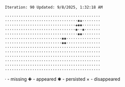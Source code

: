 `Iteration: 90 Updated: 9/8/2025, 1:32:18 AM`
<!-- GOL_START -->
`··········································`</br>
`································✱✚········`</br>
`·······························✚✱✱········`</br>
`·······························✱··✱·······`</br>
`································✱✱········`</br>
`·························✱✱···············`</br>
`·························✱✱···············`</br>
`··········································`</br>
`··········································`</br>
`··········································`</br>
`··········································`</br>
`··········································`</br>
`··········································`</br>
<!-- GOL_END -->
· - missing
✚ - appeared
✱ - persisted
× - disappeared